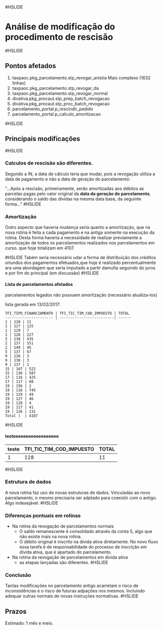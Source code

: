#HSLIDE
# Análise de modificação do procedimento de rescisão
#HSLIDE
## Pontos afetados
  1. taxpaoc.pkg_parcelamento.stp_revogar_anistia
      Mais complexo (1632 linhas)
  2. taxpaoc.pkg_parcelamento.stp_revogar_da
  3. taxpaoc.pkg_parcelamento.stp_revogar_normal
  4. divativa.pkg_procaut.stp_prep_batch_revogacao
  5. divativa.pkg_procaut.stp_proc_batch_revogacao
  6. parcelamento_portal.p_rescindir_pedido
  7. parcelamento_portal.p_calculo_amortizacao

#HSLIDE
## Principais modificações
#HSLIDE
### Calculos de rescisão são diferentes.
Segundo a IN, a data de cálculo teria que mudar, pois a revogação 
  utiliza a data de pagamento e não a data de geração do parcelamento:
  
  "...Após a rescisão, primeiramente, serão amortizadas aos débitos as 
  parcelas pagas pelo valor original da **data da geração do 
  parcelamento**, considerando o saldo das dívidas na mesma data 
  base, da seguinte forma..."
#HSLIDE
### Amortização
Outro aspecto que haveria mudança seria quanto a amortização, que 
na nova rotina é feita a cada pagamento e na antiga somente na execução
da rotina. Desta forma haveria a necessidade de realizar
previamente a amortização de todos os parcelamentos realizados
nos parcelamentos em curso. que hoje totalizam em 4107.

#HSLIDE
Tabém seria necessário udar a forma de distribuição dos créditos 
oriundos dos pagamentos efetuados,que hoje é realizado percentualmente 
ara uma abordagem que seria imputado a partir damulta seguindo do juros
e por fim do principal (em discussão)
#HSLIDE
#### Lista de parcelamentos afetados
parcelamentos legados não possuem amortização (necessário atualiza-los)

lista gerada em 13/02/2017: 

    TFI_TIPO_FINANCIAMENTO | TFI_TIC_TIM_COD_IMPUESTO | TOTAL
    ---------------------- | -------------------------| ------
    1 | 128 | 11
    1 | 127 | 125
    1 | 129 | 7
    1 | 126 | 227
    2 | 138 | 435
    2 | 137 | 551
    2 | 149 | 45
    5 | 137 | 67
    9 | 126 | 3
    9 | 138 | 3
    9 | 137 | 1
    15 | 167 | 522
    15 | 136 | 587
    17 | 116 | 425
    17 | 117 | 80
    19 | 156 | 2
    19 | 116 | 745
    19 | 129 | 49
    19 | 127 | 46
    19 | 128 | 4
    19 | 117 | 41
    19 | 126 | 131
    Total |  | 4107
#HSLIDE
#### testeeeeeeeeeeeeeeeeee
teste | TFI_TIC_TIM_COD_IMPUESTO | TOTAL
----- | -------------------------| ------ 
1     | 128                      | 11 


#HSLIDE
### Estrutura de dados
A nova rotina faz uso de novas estruturas de dados. Vinculadas ao novo
parcelamento, o mesmo precisaria ser adptado para coexistir com o antigo.
Algo indesejável.
#HSLIDE
### Diferenças pontuais em rotinas

- Na rotina da revogação de parcelamentos normais
  - O saldo remanescente é consolidado através da conta 5,
  algo que não existe mais na nova rotina.
  - O débito original é inscrito na dívida ativa diretamente. No novo fluxo
  essa tarefa é de responsabilidade do processo de inscrição em dívida ativa,
  que é apartado do parcelamento.
- Na rotina da revogação de parcelamentos em divida ativa
  - as etapas lançadas são diferentes.
#HSLIDE
### Conclusão
Tantas modificações no parcelamento antigo acarretam o risco de inconsistências
e o risco de futuras adpações nos mesmos. Incluindo adequar outras normais de novas instruções normativas.
#HSLIDE
## Prazos

Estimado: 1 mês e meio.

